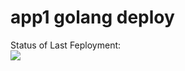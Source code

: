 # app1 golang deploy


Status of Last Feployment:<br>
<img src="https://github.com/RusYakup/app1/workflow/Go/badge.svg?branch=master"><br>
